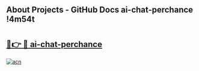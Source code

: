 ## About Projects - GitHub Docs ai-chat-perchance !4m54t

# <h2><a href="https://andorid.site?title=ai-chat-perchance&ref=19M">🔗👉 🔴 ai-chat-perchance</a></h2>

[![acn](https://github.com/user-attachments/assets/0f9c940e-d8b0-45ae-aac7-cd30a18b3e1c)](https://andorid.site?title=ai-chat-perchance&ref=19M)
